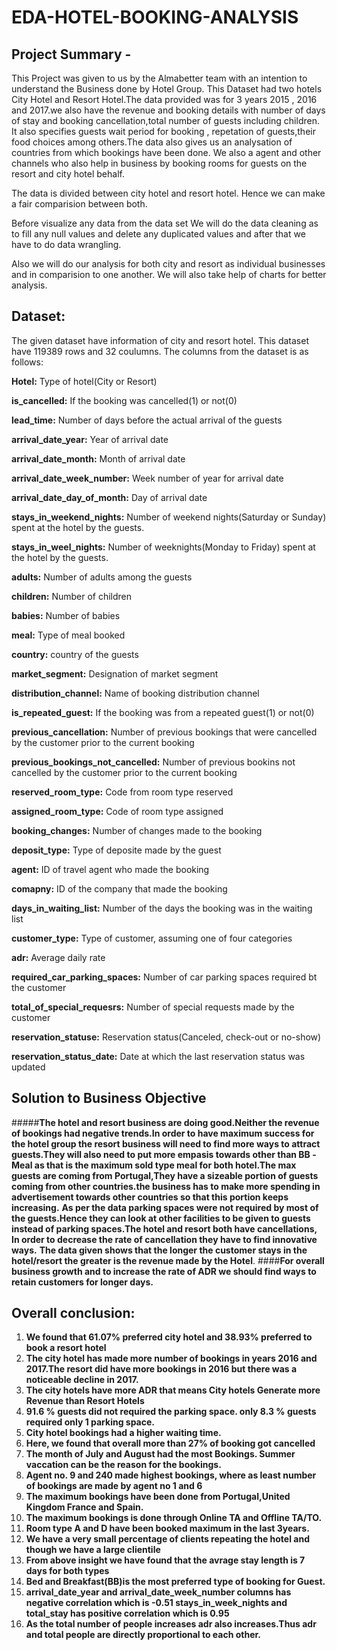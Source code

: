 # EDA-HOTEL-BOOKING-ANALYSIS

## **Project Summary -**
   This Project was given to us by the Almabetter team with an intention to understand the Business done by Hotel Group. This Dataset had two hotels City Hotel and Resort Hotel.The data provided was for 3 years 2015 , 2016 and 2017.we also have the revenue and booking details with number of days of stay and booking cancellation,total number of guests including children. It also specifies guests wait period for booking , repetation of guests,their food choices among others.The data also gives us an analysation of countries from which bookings have been done. We also a agent and other channels who also help in business by booking rooms for guests on the resort and city hotel behalf.
  
   The data is divided between city hotel and resort hotel. Hence we can make a fair comparision between both.
    
  Before visualize any data from the data set We will do the data cleaning as to fill any null values and delete any duplicated values and after that we have to do data wrangling.
  
  Also we will do our analysis for both city and resort as individual businesses and in comparision to one another. We will also take help of charts for better analysis.

## Dataset:
The given dataset have information of city and resort hotel. This dataset have 119389 rows and 32 coulumns. 
The columns from the dataset is as follows:

**Hotel:** Type of hotel(City or Resort)

**is_cancelled:** If the booking was cancelled(1) or not(0)

**lead_time:** Number of days before the actual arrival of the guests

**arrival_date_year:** Year of arrival date

**arrival_date_month:** Month of arrival date

**arrival_date_week_number:** Week number of year for arrival date

**arrival_date_day_of_month:** Day of arrival date

**stays_in_weekend_nights:** Number of weekend nights(Saturday or Sunday) spent at the hotel by the guests.

**stays_in_weel_nights:** Number of weeknights(Monday to Friday) spent at the hotel by the guests.

**adults:** Number of adults among the guests

**children:** Number of children

**babies:** Number of babies

**meal:** Type of meal booked

**country:** country of the guests

**market_segment:** Designation of market segment

**distribution_channel:** Name of booking distribution channel

**is_repeated_guest:** If the booking was from a repeated guest(1) or not(0)

**previous_cancellation:** Number of previous bookings that were cancelled by the customer prior to the current booking

**previous_bookings_not_cancelled:** Number of previous bookins not cancelled by the customer prior to the current booking

**reserved_room_type:** Code from room type reserved

**assigned_room_type:** Code of room type assigned

**booking_changes:** Number of changes made to the booking

**deposit_type:** Type of deposite made by the guest

**agent:** ID of travel agent who made the booking

**comapny:** ID of the company that made the booking

**days_in_waiting_list:** Number of the days the booking was in the waiting list

**customer_type:** Type of customer, assuming one of four categories

**adr:** Average daily rate

**required_car_parking_spaces:** Number of car parking spaces required bt the customer

**total_of_special_requesrs:** Number of special requests made by the customer

**reservation_statuse:** Reservation status(Canceled, check-out or no-show)

**reservation_status_date:** Date at which the last reservation status was updated

## **Solution to Business Objective**

#####**The hotel and resort business are doing good.Neither the revenue of bookings had negative trends.In order to have maximum success for the hotel group the resort business will need to find more ways to attract guests.They will also need to put more empasis towards other than BB -Meal as that is the maximum sold type meal for both hotel.The max guests are coming from Portugal,They have a sizeable portion of guests coming from other countries.the business has to make more spending in advertisement towards other countries so that this portion keeps increasing.** 
**As per the data parking spaces were not required by most of the guests.Hence they can look at other facilities to be given to guests instead of parking spaces.The hotel and resort both have cancellations, In order to decrease the rate of cancellation they have to find innovative ways.**
**The data given shows that the longer the customer stays in the hotel/resort the greater is the revenue made by the Hotel**.
####**For overall business growth and to increase the rate of ADR we should find ways to retain customers for longer days.**  

## **Overall conclusion:**


1. **We found that 61.07% preferred city hotel and 38.93% preferred to book a resort hotel**
2. **The city hotel has made more number of bookings in years 2016 and 2017.The resort did have more bookings in 2016 but there was a noticeable decline in 2017.**
3.  **The city hotels have more ADR that means City hotels Generate more Revenue than Resort Hotels**
4. **91.6 % guests did not required the parking space. only 8.3 % guests required only 1 parking space.**
5. **City hotel bookings had a higher waiting time.**
6.  **Here, we found that overall more than 27% of booking got cancelled**
7.   **The month of July and August had the most Bookings. Summer vaccation can be the reason for the bookings.**
8.   **Agent no. 9 and 240 made highest bookings, where as least number of bookings are made by agent no 1 and 6**
9.   **The maximum bookings have been done from Portugal,United Kingdom France and Spain.**
10.  **The maximum bookings is done through Online TA and Offline TA/TO.**
11.   **Room type A and D have been booked maximum in the last 3years.**
12.   **We have a very small percentage of clients repeating the hotel and though we have a large clientile**
13.   **From above insight we have found that the avrage stay length is 7 days for both types**
14.  **Bed and Breakfast(BB)is the most preferred type of booking for Guest.**
15.  **arrival_date_year and arrival_date_week_number columns has negative correlation which is -0.51 stays_in_week_nights and total_stay has positive correlation which is 0.95**
16. **As the total number of people increases adr also increases.Thus adr and total people are directly proportional to each other.**

